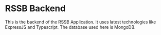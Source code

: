 # RSSB Backend

This is the backend of the RSSB Application. It uses latest technologies like ExpressJS and Typescript. The database used here is MongoDB.
